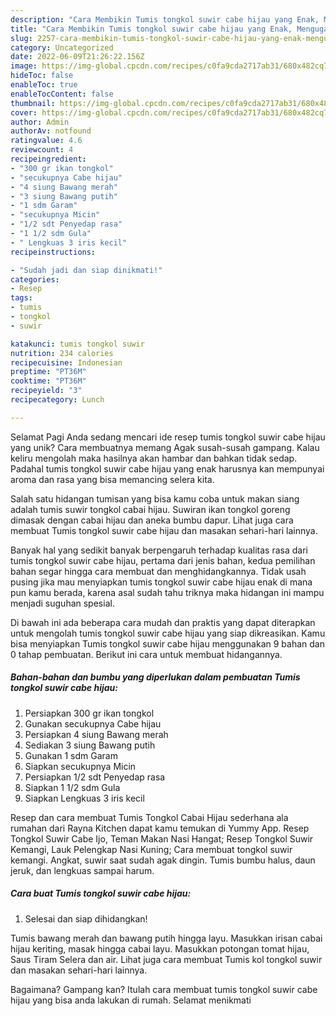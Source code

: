 ```yaml
---
description: "Cara Membikin Tumis tongkol suwir cabe hijau yang Enak, Mengugah Selera"
title: "Cara Membikin Tumis tongkol suwir cabe hijau yang Enak, Mengugah Selera"
slug: 2257-cara-membikin-tumis-tongkol-suwir-cabe-hijau-yang-enak-mengugah-selera
category: Uncategorized
date: 2022-06-09T21:26:22.156Z
image: https://img-global.cpcdn.com/recipes/c0fa9cda2717ab31/680x482cq70/tumis-tongkol-suwir-cabe-hijau-foto-resep-utama.jpg
hideToc: false
enableToc: true
enableTocContent: false
thumbnail: https://img-global.cpcdn.com/recipes/c0fa9cda2717ab31/680x482cq70/tumis-tongkol-suwir-cabe-hijau-foto-resep-utama.jpg
cover: https://img-global.cpcdn.com/recipes/c0fa9cda2717ab31/680x482cq70/tumis-tongkol-suwir-cabe-hijau-foto-resep-utama.jpg
author: Admin
authorAv: notfound
ratingvalue: 4.6
reviewcount: 4
recipeingredient:
- "300 gr ikan tongkol"
- "secukupnya Cabe hijau"
- "4 siung Bawang merah"
- "3 siung Bawang putih"
- "1 sdm Garam"
- "secukupnya Micin"
- "1/2 sdt Penyedap rasa"
- "1 1/2 sdm Gula"
- " Lengkuas 3 iris kecil"
recipeinstructions:

- "Sudah jadi dan siap dinikmati!"
categories:
- Resep
tags:
- tumis
- tongkol
- suwir

katakunci: tumis tongkol suwir 
nutrition: 234 calories
recipecuisine: Indonesian
preptime: "PT36M"
cooktime: "PT36M"
recipeyield: "3"
recipecategory: Lunch

---
```



Selamat Pagi Anda sedang mencari ide resep tumis tongkol suwir cabe hijau yang unik? Cara membuatnya memang Agak susah-susah gampang. Kalau keliru mengolah maka hasilnya akan hambar dan bahkan tidak sedap. Padahal tumis tongkol suwir cabe hijau yang enak harusnya kan mempunyai aroma dan rasa yang bisa memancing selera kita.


Salah satu hidangan tumisan yang bisa kamu coba untuk makan siang adalah tumis suwir tongkol cabai hijau. Suwiran ikan tongkol goreng dimasak dengan cabai hijau dan aneka bumbu dapur. Lihat juga cara membuat Tumis tongkol suwir cabe hijau dan masakan sehari-hari lainnya.

Banyak hal yang sedikit banyak berpengaruh terhadap kualitas rasa dari tumis tongkol suwir cabe hijau, pertama dari jenis bahan, kedua pemilihan bahan segar hingga cara membuat dan menghidangkannya. Tidak usah pusing jika mau menyiapkan tumis tongkol suwir cabe hijau enak di mana pun kamu berada, karena asal sudah tahu triknya maka hidangan ini mampu menjadi suguhan spesial.


Di bawah ini ada beberapa cara mudah dan praktis yang dapat diterapkan untuk mengolah tumis tongkol suwir cabe hijau yang siap dikreasikan. Kamu bisa menyiapkan Tumis tongkol suwir cabe hijau menggunakan 9 bahan dan 0 tahap pembuatan. Berikut ini cara untuk membuat hidangannya.

<!--inarticleads1-->

##### Bahan-bahan dan bumbu yang diperlukan dalam pembuatan Tumis tongkol suwir cabe hijau:

1. Persiapkan 300 gr ikan tongkol
1. Gunakan secukupnya Cabe hijau
1. Persiapkan 4 siung Bawang merah
1. Sediakan 3 siung Bawang putih
1. Gunakan 1 sdm Garam
1. Siapkan secukupnya Micin
1. Persiapkan 1/2 sdt Penyedap rasa
1. Siapkan 1 1/2 sdm Gula
1. Siapkan  Lengkuas 3 iris kecil


Resep dan cara membuat Tumis Tongkol Cabai Hijau sederhana ala rumahan dari Rayna Kitchen dapat kamu temukan di Yummy App. Resep Tongkol Suwir Cabe Ijo, Teman Makan Nasi Hangat; Resep Tongkol Suwir Kemangi, Lauk Pelengkap Nasi Kuning; Cara membuat tongkol suwir kemangi. Angkat, suwir saat sudah agak dingin. Tumis bumbu halus, daun jeruk, dan lengkuas sampai harum. 

<!--inarticleads2-->

##### Cara buat Tumis tongkol suwir cabe hijau:


1. Selesai dan siap dihidangkan!

Tumis bawang merah dan bawang putih hingga layu. Masukkan irisan cabai hijau keriting, masak hingga cabai layu. Masukkan potongan tomat hijau, Saus Tiram Selera dan air. Lihat juga cara membuat Tumis kol tongkol suwir dan masakan sehari-hari lainnya. 

Bagaimana? Gampang kan? Itulah cara membuat tumis tongkol suwir cabe hijau yang bisa anda lakukan di rumah. Selamat menikmati
